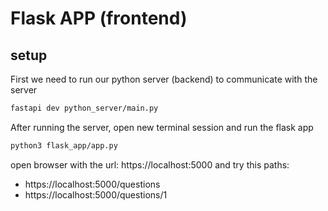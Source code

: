 # Flask APP (frontend)

## setup

First we need to run our python server (backend) to communicate with the server
```bash
fastapi dev python_server/main.py
```

After running the server, open new terminal session and run the flask app
```bash
python3 flask_app/app.py
```

open browser with the url: https://localhost:5000 and try this paths:
- https://localhost:5000/questions
- https://localhost:5000/questions/1

